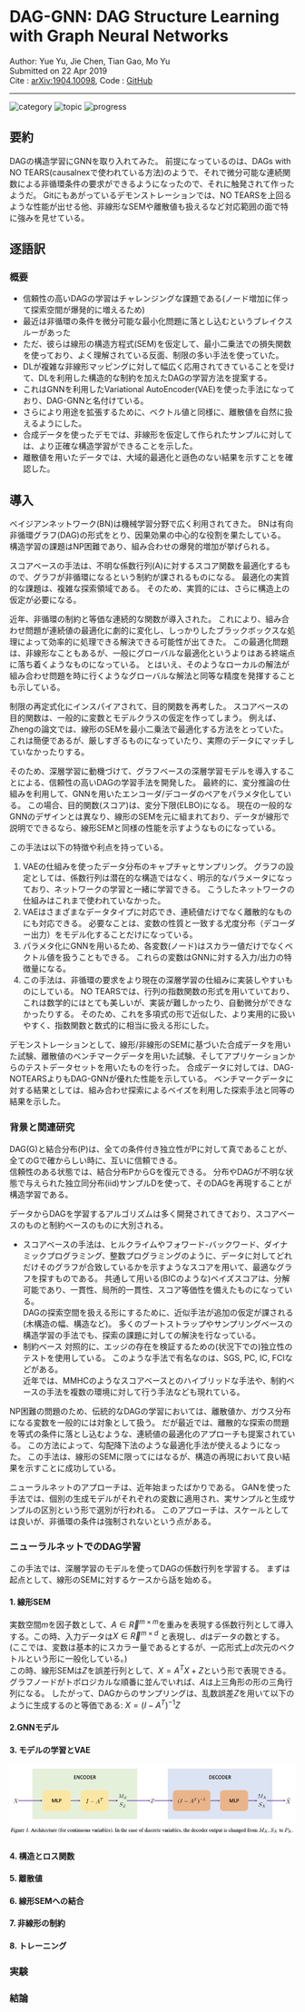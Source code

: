 # DAG-GNN: DAG Structure Learning with Graph Neural Networks

Author: Yue Yu, Jie Chen, Tian Gao, Mo Yu  
Submitted on 22 Apr 2019  
Cite : [arXiv:1904.10098](https://arxiv.org/pdf/1904.10098.pdf),
Code : [GitHub](https://github.com/fishmoon1234/DAG-GNN)
***

![category](https://img.shields.io/badge/category-paper-00a0a0.svg?longCache=true)
![topic](https://img.shields.io/badge/topic-causal_analysis-a000a0.svg?longCache=true)
![progress](https://progress-bar.dev/15/?title=progress)

<script type="javascript" async src="https://cdnjs.cloudflare.com/ajax/libs/mathjax/2.7.7/MathJax.js?config=TeX-MML-AM_CHTML">
</script>
<script type="text/x-mathjax-config">
    MathJax.Hub.Config({
        tex2jax: {
            inlineMath: [['$','$']],
            displayMath: [['$$','$$'], ["\\[","\\]"]]
        }
    })
</script>

## 要約

DAGの構造学習にGNNを取り入れてみた。
前提になっているのは、DAGs with NO TEARS(causalnexで使われている方法)のようで、それで微分可能な連続関数による非循環条件の要求ができるようになったので、それに触発されて作ったようだ。
Gitにもあがっているデモンストレーションでは、NO TEARSを上回るような性能が出せる他、非線形なSEMや離散値も扱えるなど対応範囲の面で特に強みを見せている。

## 逐語訳

### 概要

- 信頼性の高いDAGの学習はチャレンジングな課題である(ノード増加に伴って探索空間が爆発的に増えるため)
- 最近は非循環の条件を微分可能な最小化問題に落とし込むというブレイクスルーがあった
- ただ、彼らは線形の構造方程式(SEM)を仮定して、最小二乗法での損失関数を使っており、よく理解されている反面、制限の多い手法を使っていた。
- DLが複雑な非線形マッピングに対して幅広く応用されてきていることを受けて、DLを利用した構造的な制約を加えたDAGの学習方法を提案する。
- これはGNNを利用したVariational AutoEncoder(VAE)を使った手法になっており、DAG-GNNと名付けている。
- さらにより用途を拡張するために、ベクトル値と同様に、離散値を自然に扱えるようにした。
- 合成データを使ったデモでは、非線形を仮定して作られたサンプルに対しては、より正確な構造学習ができることを示した。
- 離散値を用いたデータでは、大域的最適化と遜色のない結果を示すことを確認した。

## 導入

ベイジアンネットワーク(BN)は機械学習分野で広く利用されてきた。
BNは有向非循環グラフ(DAG)の形式をとり、因果効果の中心的な役割を果たしている。
構造学習の課題はNP困難であり、組み合わせの爆発的増加が挙げられる。

スコアベースの手法は、不明な係数行列(A)に対するスコア関数を最適化するもので、グラフが非循環になるという制約が課されるものになる。
最適化の実質的な課題は、複雑な探索領域である。
そのため、実質的には、さらに構造上の仮定が必要になる。

近年、非循環の制約と等価な連続的な関数が導入された。
これにより、組み合わせ問題が連続値の最適化に劇的に変化し、しっかりしたブラックボックスな処理によって効率的に処理できる解決できる可能性が出てきた。
この最適化問題は、非線形なこともあるが、一般にグローバルな最適化というよりはある終端点に落ち着くようなものになっている。
とはいえ、そのようなローカルの解法が組み合わせ問題を時に行くようなグローバルな解法と同等な精度を発揮することも示している。

制限の再定式化にインスパイアされて、目的関数を再考した。
スコアベースの目的関数は、一般的に変数とモデルクラスの仮定を作ってしまう。
例えば、Zhengの論文では、線形のSEMを最小二乗法で最適化する方法をとっていた。
これは簡便であるが、厳しすぎるものになっていたり、実際のデータにマッチしていなかったりする。

そのため、深層学習に動機づけて、グラフベースの深層学習モデルを導入することによる、信頼性の高いDAGの学習手法を開発した。
最終的に、変分推論の仕組みを利用して、GNNを用いたエンコーダ/デコーダのペアをパラメタ化している。
この場合、目的関数(スコア)は、変分下限(ELBO)になる。
現在の一般的なGNNのデザインとは異なり、線形のSEMを元に組まれており、データが線形で説明でできるなら、線形SEMと同様の性能を示すようなものになっている。

この手法は以下の特徴や利点を持っている。
1. VAEの仕組みを使ったデータ分布のキャプチャとサンプリング。
    グラフの設定としては、係数行列は潜在的な構造ではなく、明示的なパラメータになっており、ネットワークの学習と一緒に学習できる。
    こうしたネットワークの仕組みはこれまで使われていなかった。
2. VAEはさまざまなデータタイプに対応でき、連続値だけでなく離散的なものにも対応できる。
    必要なことは、変数の性質と一致する尤度分布（デコーダー出力）をモデル化することだけになっている。
3. パラメタ化にGNNを用いるため、各変数(ノード)はスカラー値だけでなくベクトル値を扱うこともできる。
    これらの変数はGNNに対する入力/出力の特徴量になる。
4. この手法は、非循環の要求をより現在の深層学習の仕組みに実装しやすいものにしている。
    NO TEARSでは、行列の指数関数の形式を用いていており、これは数学的にはとても美しいが、実装が難しかったり、自動微分ができなかったりする。
    そのため、これを多項式の形で近似した、より実用的に扱いやすく、指数関数と数式的に相当に扱える形にした。

デモンストレーションとして、線形/非線形のSEMに基づいた合成データを用いた試験、離散値のベンチマークデータを用いた試験、そしてアプリケーションからのテストデータセットを用いたものを行った。
合成データに対しては、DAG-NOTEARSよりもDAG-GNNが優れた性能を示している。
ベンチマークデータに対する結果としては、組み合わせ探索によるベイズを利用した探索手法と同等の結果を示した。


### 背景と関連研究

DAG(G)と結合分布(P)は、全ての条件付き独立性がPに対して真であることが、全てのGで確からしい時に、互いに信頼できる。  
信頼性のある状態では、結合分布PからGを復元できる。
分布やDAGが不明な状態で与えられた独立同分布(iid)サンプルDを使って、そのDAGを再現することが構造学習である。

データからDAGを学習するアルゴリズムは多く開発されてきており、スコアベースのものと制約ベースのものに大別される。

- スコアベースの手法は、ヒルクライムやフォワード-バックワード、ダイナミックプログラミング、整数プログラミングのように、データに対してどれだけそのグラフが合致しているかを示すようなスコアを用いて、最適なグラフを探すものである。
共通して用いる(BICのような)ベイズスコアは、分解可能であり、一貫性、局所的一貫性、スコア等価性を備えたものになっている。  
DAGの探索空間を扱える形にするために、近似手法が追加の仮定が課される(木構造の幅、構造など)。
多くのブートストラップやサンプリングベースの構造学習の手法でも、探索の課題に対しての解決を行なっている。
- 制約ベース
対照的に、エッジの存在を検証するための(状況下での)独立性のテストを使用している。
このような手法で有名なのは、SGS, PC, IC, FCIなどがある。  
近年では、MMHCのようなスコアベースとのハイブリッドな手法や、制約ベースの手法を複数の環境に対して行う手法なども現れている。

NP困難の問題のため、伝統的なDAGの学習においては、離散値か、ガウス分布になる変数を一般的には対象として扱う。
だが最近では、離散的な探索の問題を等式の条件に落とし込むような、連続値の最適化のアプローチも提案されている。
この方法によって、勾配降下法のような最適化手法が使えるようになった。
この手法は、線形のSEMに限ってにはなるが、構造の再現において良い結果を示すことに成功している。

ニューラルネットのアプローチは、近年始まったばかりである。
GANを使った手法では、個別の生成モデルがそれぞれの変数に適用され、実サンプルと生成サンプルの区別という形で選別が行われる。
このアプローチは、スケールとしては良いが、非循環の条件は強制されないという点がある。

### ニューラルネットでのDAG学習

この手法では、深層学習のモデルを使ってDAGの係数行列を学習する。
まずは起点として、線形のSEMに対するケースから話を始める。

#### 1. 線形SEM

実数空間$m$を因子数として、$A \in \vec{R}^{m \times m}$を重みを表現する係数行列として導入する。この時、入力データは$X \in \vec{R}^{m \times d}$ と表現し、$d$はデータの数とする。
(ここでは、変数は基本的にスカラー量であるとするが、一応形式上$d$次元のベクトルという形に一般化している。)  
この時、線形SEMは$Z$を誤差行列として、$X = A^{T}X + Z$という形で表現できる。  
グラフノードがトポロジカルな順番に並んでいれば、$A$は上三角形の形の三角行列になる。
したがって、DAGからのサンプリングは、乱数誤差$Z$を用いて以下のように生成するのと等価である: $X = (I - A^{T})^{-1} Z$

#### 2.GNNモデル

#### 3. モデルの学習とVAE

![Knowledge Graph Categorize](img/VAE.png)

#### 4. 構造とロス関数

#### 5. 離散値

#### 6. 線形SEMへの結合

#### 7. 非線形の制約

#### 8. トレーニング

### 実験

### 結論
